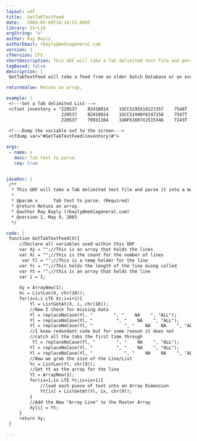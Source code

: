 ```yaml
---
layout: udf
title:  GetTabTextFeed
date:   2003-05-09T18:16:53.000Z
library: StrLib
argString: "x"
author: Ray Bayly
authorEmail: rbayly@mediageneral.com
version: 1
cfVersion: CF5
shortDescription: This UDF will take a Tab delimited text file and parse it into a mutlidimensional array
tagBased: false
description: |
 GetTabTextFeed will take a feed from an older batch Database or an excel tab delimited file and turn it into something a programmer can quickly use for validation or entry into a Database, this will also place values where values are missing getting around Cold Fusions problem of Shifting values when one is not present. This currently bases its lines off of the Ascii New Line Character. chr(10), if you would like to base it off of hard carriage returns simply change all of the chr(10) values to chr(13).

returnValue: Retuns an array.

example: |
 <!---Set a Tab delimited List--->
 <cfset inventory = "220537    82418014    1GCCS195X18121357    7546T    2001    Chevrolet    S-10    Club Cab    9995        0            Club Cab Pickup        2        2.2L 4 cyl            Anti-Lock Brakes,Security Features,Power Brakes,Power Steering
                     220537    82418024    1GCCS1940Y8147158    7547T    2000    Chevrolet    S-10    Club Cab    7995    35090    0        White    Club Cab Pickup        2        2.2L 4 cyl            Anti-Lock Brakes,Security Features,Power Brakes,Power Steering
                     220537    79931104    1GNFK16R7XJ515346    7243T    1999    Chevrolet    Suburban    K1500    20995    50371    0    http://images.cobaltgroup.com/3/1/2/30075213.jpg    Light Pewter Metallic    4 Dr. Wagon        4    a    5.7L 8 cyl            Four Wheel Drive,Air Conditioning,Anti-Lock Brakes,Security Features,Power Brakes,Power Steering,Tilt Steering Wheel,Automatic Transmission">
 
 <!---Dump the variable out to the screen--->
 <cfdump var="#GetTabTextFeed(inventory)#">

args:
 - name: x
   desc: Tab text to parse.
   req: true


javaDoc: |
 /**
  * This UDF will take a Tab delimited text file and parse it into a mutlidimensional array
  * 
  * @param x      Tab text to parse. (Required)
  * @return Retuns an array. 
  * @author Ray Bayly (rbayly@mediageneral.com) 
  * @version 1, May 9, 2003 
  */

code: |
 function GetTabTextFeed(X){
     //Declare all variables used within this UDF
     var Xy = "";//This is an array that holds the lines
     var Xc = "";//this is the count for the number of lines 
      var Yl = "";//This is a temp holder for the line
     var Yc = "";//This holds the length of the line bieng called
     var Yt = "";//this is an array that holds the line
     var i = 1;
     
     Xy = ArrayNew(1);
     Xc = ListLen(X, chr(10));
     for(i=1;i LTE Xc;i=i+1){
         Yl = ListGetAt(X, i, chr(10));
         //Now I check for missing data 
         Yl = replaceNoCase(Yl, "        ", "    NA    ", "ALL");
         Yl = replaceNoCase(Yl, "         ", "    NA    ", "ALL");
         Yl = replaceNoCase(Yl, "            ", "    NA    NA    ", "ALL");
         //I know redundant code but for some reason it does not 
         //catch all the tabs the first time through
          Yl = replaceNoCase(Yl, "        ", "    NA    ", "ALL");
         Yl = replaceNoCase(Yl, "         ", "    NA    ", "ALL");
         Yl = replaceNoCase(Yl, "            ", "    NA    NA    ", "ALL");
         //Now we grab the size of the Line/List
         Yc = ListLen(Yl, chr(9));
         //Set Yt as the array for the line
         Yt = ArrayNew(1);
         for(ix=1;ix LTE Yc;ix=ix+1){
             //load each piece of text into an Array Dimension
             Yt[ix] = ListGetAt(Yl, ix, chr(9));
         }
         //Add the New "Array Line" to the Master Array
         Xy[i] = Yt;
     }
     return Xy;
 }

---
```



